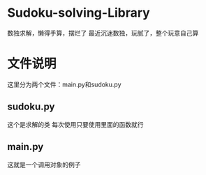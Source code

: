 # Sudoku-solving-Library
数独求解，懒得手算，摆烂了
最近沉迷数独，玩腻了，整个玩意自己算
# 文件说明
这里分为两个文件：main.py和sudoku.py
## sudoku.py
这个是求解的类
每次使用只要使用里面的函数就行
## main.py
这就是一个调用对象的例子
